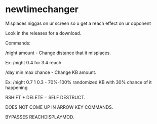 # newtimechanger
Misplaces niggas on ur screen so u get a reach effect on ur opponent

Look in the releases for a download.

Commands:

/night amount - Change distance that it misplaces.

Ex: /night 0.4 for 3.4 reach

/day min max chance - Change KB amount.

Ex: /night 0.7 1 0.3 - 70%-100% randomized KB with 30% chance of it happening

RSHIFT + DELETE = SELF DESTRUCT.

DOES NOT COME UP IN ARROW KEY COMMANDS.

BYPASSES REACHDISPLAYMOD.
